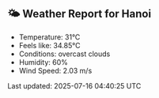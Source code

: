 <!-- WEATHER-START -->
## 🌤 Weather Report for Hanoi

- Temperature: 31°C
- Feels like: 34.85°C
- Conditions: overcast clouds
- Humidity: 60%
- Wind Speed: 2.03 m/s

Last updated: 2025-07-16 04:40:25 UTC
<!-- WEATHER-END -->
